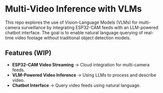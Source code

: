 # Multi-Video Inference with VLMs  

This repo explores the use of Vision-Language Models (VLMs) for multi-camera surveillance by integrating ESP32-CAM feeds with an LLM-powered chatbot interface. The goal is to enable natural language querying of real-time video footage without traditional object detection models.  

## Features (WIP)  
- **ESP32-CAM Video Streaming** → Cloud integration for multi-camera feeds.  
- **VLM-Powered Video Inference** → Using LLMs to process and describe video.  
- **Chatbot Interface** → Query video feeds using natural language.  
